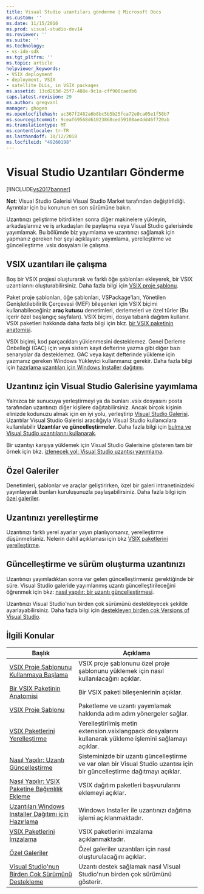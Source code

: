 ```yaml
---
title: Visual Studio uzantıları gönderme | Microsoft Docs
ms.custom: ''
ms.date: 11/15/2016
ms.prod: visual-studio-dev14
ms.reviewer: ''
ms.suite: ''
ms.technology:
- vs-ide-sdk
ms.tgt_pltfrm: ''
ms.topic: article
helpviewer_keywords:
- VSIX deployment
- deployment, VSIX
- satellite DLLs, in VSIX packages
ms.assetid: 13cd263d-25f7-488e-9c1a-cff908caedb6
caps.latest.revision: 29
ms.author: gregvanl
manager: ghogen
ms.openlocfilehash: ac367f2482a6b8bc5b5b25fca72e8ca05e1f58b7
ms.sourcegitcommit: 9ceaf69568d61023868ced59108ae4dd46f720ab
ms.translationtype: MT
ms.contentlocale: tr-TR
ms.lasthandoff: 10/12/2018
ms.locfileid: "49260198"
---
```

# <a name="shipping-visual-studio-extensions"></a>Visual Studio Uzantıları Gönderme
[!INCLUDE[vs2017banner](../includes/vs2017banner.md)]

**Not**: Visual Studio Galerisi Visual Studio Market tarafından değiştirildiği. Ayrıntılar için bu konunun en son sürümüne bakın.

  
Uzantınızı geliştirme bitirdikten sonra diğer makinelere yükleyin, arkadaşlarınız ve iş arkadaşları ile paylaşma veya Visual Studio galerisinde yayımlamak. Bu bölümde biz yayımlama ve uzantınızı sağlamak için yapmanız gereken her şeyi açıklayan: yayımlama, yerelleştirme ve güncelleştirme .vsix dosyaları ile çalışma.  
  
## <a name="working-with-vsix-extensions"></a>VSIX uzantıları ile çalışma  
 Boş bir VSIX projesi oluşturarak ve farklı öğe şablonları ekleyerek, bir VSIX uzantılarını oluşturabilirsiniz. Daha fazla bilgi için [VSIX proje şablonu](../extensibility/vsix-project-template.md).  
  
 Paket proje şablonları, öğe şablonları, VSPackage'ları, Yönetilen Genişletilebilirlik Çerçevesi (MEF) bileşenleri için VSIX biçimi kullanabileceğiniz **araç kutusu** denetimleri, derlemeleri ve özel türler (Bu içerir özel başlangıç sayfaları). VSIX biçimi, dosya tabanlı dağıtım kullanır. VSIX paketleri hakkında daha fazla bilgi için bkz. [bir VSIX paketinin anatomisi](../extensibility/anatomy-of-a-vsix-package.md).  
  
 VSIX biçimi, kod parçacıkları yüklenmesini desteklemez. Genel Derleme Önbelleği (GAC) için veya sistem kayıt defterine yazma gibi diğer bazı senaryolar da desteklemez. GAC veya kayıt defterinde yükleme için yazmanız gereken Windows Yükleyici kullanmanız gerekir. Daha fazla bilgi için [hazırlama uzantıları için Windows Installer dağıtımı](../extensibility/preparing-extensions-for-windows-installer-deployment.md).  
  
## <a name="publishing-your-extension-to-the-visual-studio-gallery"></a>Uzantınız için Visual Studio Galerisine yayımlama  
 Yalnızca bir sunucuya yerleştirmeyi ya da bunları .vsix dosyasını posta tarafından uzantınızı diğer kişilere dağıtabilirsiniz. Ancak birçok kişinin elinizde kodunuzu almak için en iyi yolu, yerleştirip [Visual Studio Galerisi](http://go.microsoft.com/fwlink/?LinkID=123847). Uzantılar Visual Studio Galerisi aracılığıyla Visual Studio kullanıcılara kullanılabilir **Uzantılar ve güncelleştirmeler**. Daha fazla bilgi için [bulma ve Visual Studio uzantılarını kullanarak](../ide/finding-and-using-visual-studio-extensions.md).  
  
 Bir uzantıyı karşıya yüklemek için Visual Studio Galerisine gösteren tam bir örnek için bkz. [izlenecek yol: Visual Studio uzantısı yayımlama](../extensibility/walkthrough-publishing-a-visual-studio-extension.md).  
  
## <a name="private-galleries"></a>Özel Galeriler  
 Denetimleri, şablonlar ve araçlar geliştirirken, özel bir galeri intranetinizdeki yayınlayarak bunları kuruluşunuzla paylaşabilirsiniz. Daha fazla bilgi için [özel galeriler](../extensibility/private-galleries.md).  
  
## <a name="localizing-your-extension"></a>Uzantınızı yerelleştirme  
 Uzantınızı farklı yerel ayarlar yayın planlıyorsanız, yerelleştirme düşünmelisiniz. Nelerin dahil açıklaması için bkz [VSIX paketlerini yerelleştirme](../extensibility/localizing-vsix-packages.md).  
  
## <a name="updating-and-versioning-your-extension"></a>Güncelleştirme ve sürüm oluşturma uzantınızı  
 Uzantınızı yayımladıktan sonra var gelen güncelleştirmeniz gerektiğinde bir süre. Visual Studio galeride yayımlanmış uzantı güncelleştirileceğini öğrenmek için bkz: [nasıl yapılır: bir uzantı güncelleştirmesi](../extensibility/how-to-update-a-visual-studio-extension.md).  
  
 Uzantınızı Visual Studio'nun birden çok sürümünü destekleyecek şekilde ayarlayabilirsiniz. Daha fazla bilgi için [destekleyen birden çok Versions of Visual Studio](../extensibility/supporting-multiple-versions-of-visual-studio.md).  
  
## <a name="related-topics"></a>İlgili Konular  
  
|Başlık|Açıklama|  
|-----------|-----------------|  
|[VSIX Proje Şablonunu Kullanmaya Başlama](../extensibility/getting-started-with-the-vsix-project-template.md)|VSIX proje şablonunu özel proje şablonunu yüklemek için nasıl kullanılacağını açıklar.|  
|[Bir VSIX Paketinin Anatomisi](../extensibility/anatomy-of-a-vsix-package.md)|Bir VSIX paketi bileşenlerinin açıklar.|  
|[VSIX Proje Şablonu](../extensibility/vsix-project-template.md)|Paketleme ve uzantı yayımlamak hakkında adım adım yönergeler sağlar.|  
|[VSIX Paketlerini Yerelleştirme](../extensibility/localizing-vsix-packages.md)|Yerelleştirilmiş metin extension.vsixlangpack dosyalarını kullanarak yükleme işlemini sağlamayı açıklar.|  
|[Nasıl Yapılır: Uzantı Güncelleştirme](../extensibility/how-to-update-a-visual-studio-extension.md)|Sisteminizde bir uzantı güncelleştirme ve var olan bir Visual Studio uzantısı için bir güncelleştirme dağıtmayı açıklar.|  
|[Nasıl Yapılır: VSIX Paketine Bağımlılık Ekleme](../extensibility/how-to-add-a-dependency-to-a-vsix-package.md)|VSIX dağıtım paketleri başvurularını eklemeyi açıklar.|  
|[Uzantıları Windows Installer Dağıtımı için Hazırlama](../extensibility/preparing-extensions-for-windows-installer-deployment.md)|Windows Installer ile uzantınızı dağıtma işlemi açıklanmaktadır.|  
|[VSIX Paketlerini İmzalama](../extensibility/signing-vsix-packages.md)|VSIX paketlerini imzalama açıklanmaktadır.|  
|[Özel Galeriler](../extensibility/private-galleries.md)|Özel galeriler uzantıları için nasıl oluşturulacağını açıklar.|  
|[Visual Studio'nun Birden Çok Sürümünü Destekleme](../extensibility/supporting-multiple-versions-of-visual-studio.md)|Uzantı destek sağlamak nasıl Visual Studio'nun birden çok sürümünü gösterir.|

